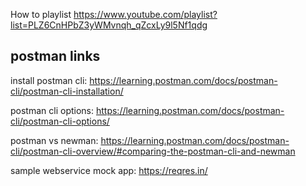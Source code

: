 How to playlist
https://www.youtube.com/playlist?list=PLZ6CnHPbZ3yWMvnqh_qZcxLy9l5Nf1qdg

postman links
-------------

install postman cli: https://learning.postman.com/docs/postman-cli/postman-cli-installation/

postman cli options: https://learning.postman.com/docs/postman-cli/postman-cli-options/

postman vs newman: https://learning.postman.com/docs/postman-cli/postman-cli-overview/#comparing-the-postman-cli-and-newman

sample webservice mock app: https://reqres.in/

